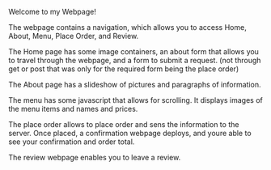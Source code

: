 Welcome to my Webpage!

The webpage contains a navigation, which allows you to access Home, About, Menu, Place Order, and Review.

The Home page has some image containers, an about form that allows you to travel through the webpage, and a form to submit a request. (not through get or post that was only for the required form being the place order)

The About page has a slideshow of pictures and paragraphs of information.

The menu has some javascript that allows for scrolling. It displays images of the menu items and names and prices.

The place order allows to place order and sens the information to the server. Once placed, a confirmation webpage deploys, and youre able to see your confirmation and order total. 

The review webpage enables you to leave a review.